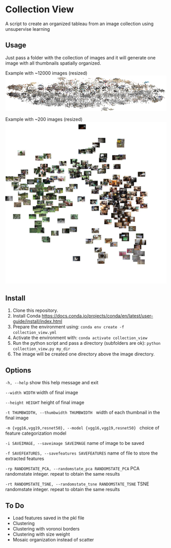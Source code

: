 # Collection View
A script to create an organized tableau from an image collection using unsupervise learning

## Usage 
Just pass a folder with the collection of images and it will generate one image with all thumbnails spatially organized.

Example with ~12000 images (resized)
![1200 images](/images/12000.jpg)

Example with ~200 images  (resized)
![1200 images](/images/200.jpg)


## Install

1. Clone this repository.
2. Install Conda https://docs.conda.io/projects/conda/en/latest/user-guide/install/index.html
3. Prepare the environment using:  ```conda env create -f collection_view.yml```
4. Activate the environment with: ```conda activate collection_view```
5. Run the python script and pass a directory (subfolders are ok): ```python collection_view.py my_dir```
6. The image will be created one directory above the image directory.

## Options

```-h, --help```
  show this help message and exit
  
```--width WIDTH```
  width of final image
  
```--height HEIGHT```
  height of final image
  
```-t THUMBWIDTH, --thumbwidth THUMBWIDTH ```
  width of each thumbnail in the final image
  
```-m {vgg16,vgg19,resnet50}, --model {vgg16,vgg19,resnet50} ```
  choice of feature categorization model
  
```-i SAVEIMAGE, --saveimage SAVEIMAGE```
  name of image to be saved
  
```-f SAVEFEATURES, --savefeatures SAVEFEATURES```
  name of file to store the extracted features
  
```-rp RANDOMSTATE_PCA, --randomstate_pca RANDOMSTATE_PCA```
  PCA randomstate integer. repeat to obtain the same results
  
```-rt RANDOMSTATE_TSNE, --randomstate_tsne RANDOMSTATE_TSNE```
  TSNE randomstate integer. repeat to obtain the same results

## To Do

* Load features saved in the pkl file
* Clustering
* Clustering with voronoi borders
* Clustering with size weight
* Mosaic organization instead of scatter

